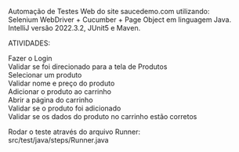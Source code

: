 
Automação de Testes Web do site saucedemo.com utilizando:    
Selenium WebDriver + Cucumber + Page Object em linguagem Java.  
IntelliJ versão 2022.3.2, JUnit5 e Maven.  


ATIVIDADES:  


Fazer o Login  
Validar se foi direcionado para a tela de Produtos  
Selecionar um produto    
Validar nome e preço do produto      
Adicionar o produto ao carrinho   
Abrir a página do carrinho  
Validar se o produto foi adicionado  
Validar se os dados do produto no carrinho estão corretos  


Rodar o teste através do arquivo Runner:  
  src/test/java/steps/Runner.java  
